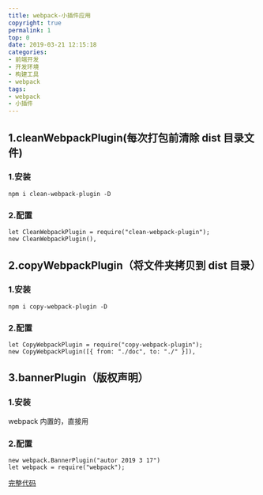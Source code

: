 ```yaml
---
title: webpack-小插件应用
copyright: true
permalink: 1
top: 0
date: 2019-03-21 12:15:18
categories:
- 前端开发
- 开发环境
- 构建工具
- webpack
tags:
- webpack
- 小插件
---
```


## 1.cleanWebpackPlugin(每次打包前清除 dist 目录文件)

### 1.安装

```
npm i clean-webpack-plugin -D
```

### 2.配置

```
let CleanWebpackPlugin = require("clean-webpack-plugin");
new CleanWebpackPlugin(),
```

## 2.copyWebpackPlugin（将文件夹拷贝到 dist 目录）

### 1.安装

```
npm i copy-webpack-plugin -D
```

### 2.配置

```
let CopyWebpackPlugin = require("copy-webpack-plugin");
new CopyWebpackPlugin([{ from: "./doc", to: "./" }]),
```

## 3.bannerPlugin（版权声明）

### 1.安装

webpack 内置的，直接用

### 2.配置

```
new webpack.BannerPlugin("autor 2019 3 17")
let webpack = require("webpack");
```

[完整代码](https://github.com/zhoubichuan/frontend-note/tree/master/3.dev/3.scaffolding/1.webpack/2.config/4.plugin)
